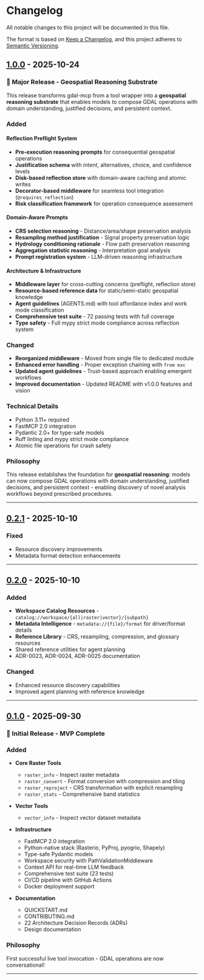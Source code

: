 # Changelog

All notable changes to this project will be documented in this file.

The format is based on [Keep a Changelog](https://keepachangelog.com/en/1.0.0/),
and this project adheres to [Semantic Versioning](https://semver.org/spec/v2.0.0.html).

## [1.0.0] - 2025-10-24

### 🎉 Major Release - Geospatial Reasoning Substrate

This release transforms gdal-mcp from a tool wrapper into a **geospatial reasoning substrate** that enables models to compose GDAL operations with domain understanding, justified decisions, and persistent context.

### Added

#### Reflection Preflight System
- **Pre-execution reasoning prompts** for consequential geospatial operations
- **Justification schema** with intent, alternatives, choice, and confidence levels
- **Disk-based reflection store** with domain-aware caching and atomic writes
- **Decorator-based middleware** for seamless tool integration (`@requires_reflection`)
- **Risk classification framework** for operation consequence assessment

#### Domain-Aware Prompts
- **CRS selection reasoning** - Distance/area/shape preservation analysis
- **Resampling method justification** - Signal property preservation logic
- **Hydrology conditioning rationale** - Flow path preservation reasoning
- **Aggregation statistic reasoning** - Interpretation goal analysis
- **Prompt registration system** - LLM-driven reasoning infrastructure

#### Architecture & Infrastructure
- **Middleware layer** for cross-cutting concerns (preflight, reflection store)
- **Resource-based reference data** for static/semi-static geospatial knowledge
- **Agent guidelines** (AGENTS.md) with tool affordance index and work mode classification
- **Comprehensive test suite** - 72 passing tests with full coverage
- **Type safety** - Full mypy strict mode compliance across reflection system

### Changed
- **Reorganized middleware** - Moved from single file to dedicated module
- **Enhanced error handling** - Proper exception chaining with `from exc`
- **Updated agent guidelines** - Trust-based approach enabling emergent workflows
- **Improved documentation** - Updated README with v1.0.0 features and vision

### Technical Details
- Python 3.11+ required
- FastMCP 2.0 integration
- Pydantic 2.0+ for type-safe models
- Ruff linting and mypy strict mode compliance
- Atomic file operations for crash safety

### Philosophy
This release establishes the foundation for **geospatial reasoning**: models can now compose GDAL operations with domain understanding, justified decisions, and persistent context - enabling discovery of novel analysis workflows beyond prescribed procedures.

---

## [0.2.1] - 2025-10-10

### Fixed
- Resource discovery improvements
- Metadata format detection enhancements

---

## [0.2.0] - 2025-10-10

### Added
- **Workspace Catalog Resources** - `catalog://workspace/{all|raster|vector}/{subpath}`
- **Metadata Intelligence** - `metadata://{file}/format` for driver/format details
- **Reference Library** - CRS, resampling, compression, and glossary resources
- Shared reference utilities for agent planning
- ADR-0023, ADR-0024, ADR-0025 documentation

### Changed
- Enhanced resource discovery capabilities
- Improved agent planning with reference knowledge

---

## [0.1.0] - 2025-09-30

### 🎉 Initial Release - MVP Complete

### Added
- **Core Raster Tools**
  - `raster_info` - Inspect raster metadata
  - `raster_convert` - Format conversion with compression and tiling
  - `raster_reproject` - CRS transformation with explicit resampling
  - `raster_stats` - Comprehensive band statistics

- **Vector Tools**
  - `vector_info` - Inspect vector dataset metadata

- **Infrastructure**
  - FastMCP 2.0 integration
  - Python-native stack (Rasterio, PyProj, pyogrio, Shapely)
  - Type-safe Pydantic models
  - Workspace security with PathValidationMiddleware
  - Context API for real-time LLM feedback
  - Comprehensive test suite (23 tests)
  - CI/CD pipeline with GitHub Actions
  - Docker deployment support

- **Documentation**
  - QUICKSTART.md
  - CONTRIBUTING.md
  - 22 Architecture Decision Records (ADRs)
  - Design documentation

### Philosophy
First successful live tool invocation - GDAL operations are now conversational!

---

[1.0.0]: https://github.com/Wayfinder-Foundry/gdal-mcp/compare/v0.2.1...v1.0.0
[0.2.1]: https://github.com/Wayfinder-Foundry/gdal-mcp/compare/v0.2.0...v0.2.1
[0.2.0]: https://github.com/Wayfinder-Foundry/gdal-mcp/compare/v0.1.0...v0.2.0
[0.1.0]: https://github.com/Wayfinder-Foundry/gdal-mcp/releases/tag/v0.1.0

